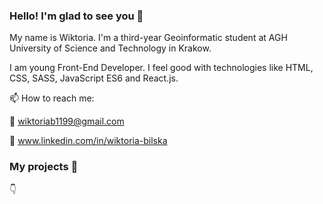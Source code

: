 ### Hello! I'm glad to see you 👋

My name is Wiktoria. I'm a third-year Geoinformatic student at AGH University of Science and Technology in Krakow.

I am young Front-End Developer. I feel good with technologies like HTML, CSS, SASS, JavaScript ES6 and React.js.

📫 How to reach me: 

:incoming_envelope: wiktoriab1199@gmail.com

:briefcase: www.linkedin.com/in/wiktoria-bilska 


### My projects 🧠 
:point_down:

<!--
**WiktoriaBilska/WiktoriaBilska** is a ✨ _special_ ✨ repository because its `README.md` (this file) appears on your GitHub profile.

Here are some ideas to get you started:

- 🔭 I’m currently working on ...
- 🌱 I’m currently learning ...
- 👯 I’m looking to collaborate on ...
- 🤔 I’m looking for help with ...
- 💬 Ask me about ...
- 📫 How to reach me: ...
- 😄 Pronouns: ...
- ⚡ Fun fact: ...
-->
